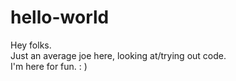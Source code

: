 # hello-world

Hey folks.  
Just an average joe here, looking at/trying out code.  
I'm here for fun. : )
